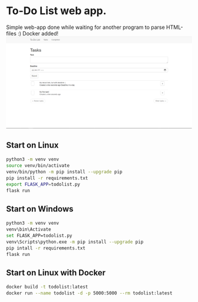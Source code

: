 # To-Do List web app.
Simple web-app done while waiting for another program to parse HTML-files :) Docker added!
<img src='example_screenshot.png'>

## Start on Linux
```bash
python3 -m venv venv
source venv/bin/activate
venv/bin/python -m pip install --upgrade pip
pip install -r requirements.txt
export FLASK_APP=todolist.py
flask run
```

## Start on Windows
```bash
python3 -m venv venv
venv\bin\Activate
set FLASK_APP=todolist.py
venv\Scripts\python.exe -m pip install --upgrade pip
pip intall -r requirements.txt
flask run
```

## Start on Linux with Docker
```bash
docker build -t todolist:latest
docker run --name todolist -d -p 5000:5000 --rm todolist:latest
```
